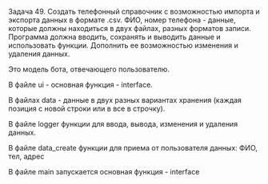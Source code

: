 
Задача 49. Создать телефонный справочник с возможностью импорта 
и экспорта данных в формате .csv. ФИО, номер телефона - данные, 
которые должны находиться в двух файлах, разных форматов записи. 
Программа должна вводить, сохранять и выводить данные и использовать функции. 
Дополнить ее возможностью изменения и удаления данных.

Это модель бота, отвечающего пользователю.

В файле ui - основная функция - interface.

В файлах data - данные  в двух разных вариантах хранения (каждая позиция с новой строки или в все в строчку).

В файле logger функции для ввода, вывода, изменения и удаления данных.

В файле data_create функции для приема от пользователя данных: ФИО, тел, адрес

В файле main запускается основная функция - interface
